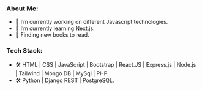 ### About Me:

- 🔭 I’m currently working on different Javascript technologies.
- 🌱 I’m currently learning Next.js.
- :closed_book: Finding new books to read.

### Tech Stack:

-  :hammer_and_wrench: HTML | CSS | JavaScript | Bootstrap | React.JS | Express.js | Node.js | Tailwind | Mongo DB | MySql | PHP.
-  :hammer_and_wrench: Python | Django REST | PostgreSQL.
